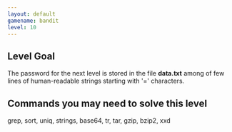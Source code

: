 ```yaml
---
layout: default
gamename: bandit
level: 10
---
```

Level Goal
----------
The password for the next level is stored in the file **data.txt**
among of few lines of human-readable strings starting with '='
characters.

Commands you may need to solve this level
-----------------------------------------
grep, sort, uniq, strings, base64, tr, tar, gzip, bzip2, xxd

